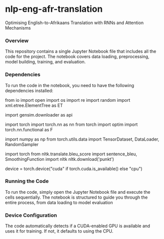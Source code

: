 # nlp-eng-afr-translation
Optimising English-to-Afrikaans Translation with RNNs and Attention Mechanisms

### Overview
This repository contains a single Jupyter Notebook file that includes all the code for the project.
The notebook covers data loading, preprocessing, model building, training, and evaluation.

### Dependencies
To run the code in the notebook, you need to have the following dependencies installed:

from io import open
import os
import re
import random
import xml.etree.ElementTree as ET

import gensim.downloader as api

import torch
import torch.nn as nn
from torch import optim
import torch.nn.functional as F

import numpy as np
from torch.utils.data import TensorDataset, DataLoader, RandomSampler

import torch
from nltk.translate.bleu_score import sentence_bleu, SmoothingFunction
import nltk
nltk.download('punkt')

device = torch.device("cuda" if torch.cuda.is_available() else "cpu")

### Running the Code
To run the code, simply open the Jupyter Notebook file and execute the cells sequentially. 
The notebook is structured to guide you through the entire process, from data loading to model evaluation

### Device Configuration
The code automatically detects if a CUDA-enabled GPU is available and uses it for training. 
If not, it defaults to using the CPU.
